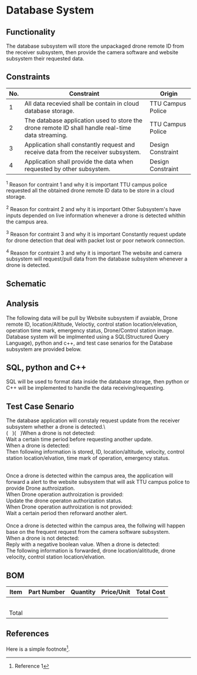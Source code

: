 # Database System
## Functionality
The database subsystem will store the unpackaged drone remote ID from the receiver subsystem, then provide the camera software and website subsystem their requested data.

## Constraints
| No.| Constraint | Origin |
| -- | --------- |--------|
|  1 | All data recevied shall be contain in cloud database storage. | TTU Campus Police |
|  2 | The database application used to store the drone remote ID shall handle real-time data streaming. | TTU Campus Police |    
|  3 | Application shall constantly request and receive data from the receiver subsystem. | Design Constraint |
|  4 | Application shall provide the data when requested by other subsystem. | Design Constraint |

<sup>1</sup> Reason for contraint 1 and why it is important
TTU campus police requested all the obtained drone remote ID data to be store in a cloud storage.

<sup>2</sup> Reason for contraint 2 and why it is important
Other Subsystem's have inputs depended on live information whenever a drone is detected whithin the campus area.

<sup>3</sup> Reason for contraint 3 and why it is important
Constantly request update for drone detection that deal with packet lost or poor network connection.

<sup>4</sup> Reason for contraint 3 and why it is important
The website and camera subsystem will request/pull data from the database subsystem whenever a drone is detected.

## Schematic

## Analysis
The following data will be pull by Website subsystem if avaiable, Drone remote ID, location/Altitude, Veloctiy, control station location/elevation, operation time mark, emergency status, Drone/Control station image. Database system will be implmented using a SQL(Structured Query Language), python and c++, and test case senarios for the Database subsystem are provided below.

## SQL, python and C++
SQL will be used to format data inside the database storage, then python or C++ will be implemented to handle the data receiving/requesting.

## Test Case Senario
<td>
    The database application will constaly request update from the receiver subsystem whether a drone is detected.\<br />  
    ( &nbsp; )( &nbsp; )When a drone is not detected:<br />  
        Wait a certain time period before requesting another update.<br /> 
    When a drone is detected:<br /> 
        Then following information is stored, ID, location/altitude, velocity, control station location/elvation, time mark of operation, emergency status.<br /><br />
</td>

<td>
    <p>Once a drone is detected within the campus area, the application will forward a alert to the website subsystem that will ask TTU campus police to provide Drone authroization.<br />
    When Drone operation authroization is provided:<br /> 
        Update the drone operaton authorization status.<br /> 
    When Drone operation authroization is not provided:<br /> 
        Wait a certain period then reforward another alert.<br /><br />
</td>

<td>
    Once a drone is detected within the campus area, the follwing will happen base on the frequent request from the camera software subsystem.<br />
    When a drone is not detected:<br /> 
        Reply with a negative boolean value.
    When a drone is detected:<br /> 
        The following information is forwarded, drone location/alititude, drone velocity, control station location/elvation.<br />
</td>

## BOM
| Item     | Part Number | Quantity | Price/Unit     | Total Cost |
| -------- | ------------| -------- |----------------|------------|
|          |             |          |                |            |
|          |             |          |                |            |
|          |             |          |                |            |
|          |             |          |                |            |
|          |             |          |                |            |
|Total     |             |          |                |            |

## References
<!-- This is how to do footnotes for the references: --> 
Here is a simple footnote[^1].
[^1]: Reference 1
[^2]: Reference 2 
[^3]: Reference 3
<!--etc.-->
